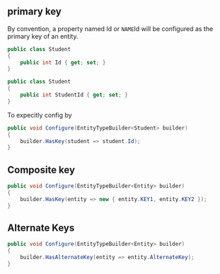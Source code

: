 ## primary key
By convention, a property named Id or `NAME`Id will be configured as the primary key of an entity.
```csharp
public class Student
{
    public int Id { get; set; }
}

public class Student
{
    public int StudentId { get; set; }
}
```

To expecitly config by
```csharp
public void Configure(EntityTypeBuilder<Student> builder)
{
    builder.HasKey(student => student.Id);
}
```
## Composite key
```csharp
public void Configure(EntityTypeBuilder<Entity> builder)
{
    builder.HasKey(entity => new { entity.KEY1, entity.KEY2 });
}
```

## Alternate Keys
```csharp
public void Configure(EntityTypeBuilder<Entity> builder)
{
    builder.HasAlternateKey(entity => entity.AlternateKey);
}
```

